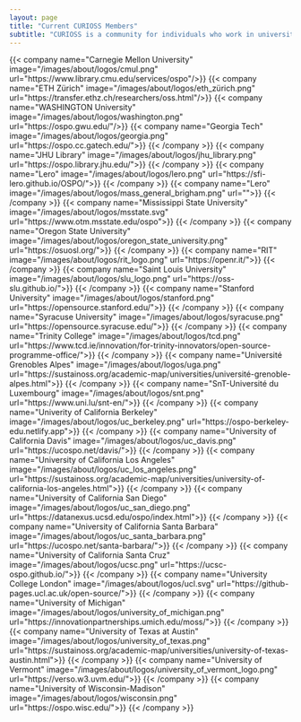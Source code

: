 ```yaml
---
layout: page
title: "Current CURIOSS Members"
subtitle: "CURIOSS is a community for individuals who work in university and research institution OSPOs. The following institutions are represented in CURIOSS."
---
```

  <div class="container">
    <div class="row justify-content-center">
      {{< company name="Carnegie Mellon University" image="/images/about/logos/cmul.png" url="https://www.library.cmu.edu/services/ospo"/>}}
      {{< company name="ETH Zürich" image="/images/about/logos/eth_zürich.png" url="https://transfer.ethz.ch/researchers/oss.html"/>}}
      {{< company name="WASHINGTON University" image="/images/about/logos/washington.png" url="https://ospo.gwu.edu/"/>}}
      {{< company name="Georgia Tech" image="/images/about/logos/georgia.png" url="https://ospo.cc.gatech.edu/">}}
      {{< /company >}}
      {{< company name="JHU Library" image="/images/about/logos/jhu_library.png" url="https://ospo.library.jhu.edu/">}}
      {{< /company >}}
      {{< company name="Lero" image="/images/about/logos/lero.png" url="https://sfi-lero.github.io/OSPO/">}}
      {{< /company >}}
      {{< company name="Lero" image="/images/about/logos/mass_general_brigham.png" url="">}}
      {{< /company >}}
      {{< company name="Mississippi State University" image="/images/about/logos/msstate.svg" url="https://www.otm.msstate.edu/ospo">}}
      {{< /company >}}
      {{< company name="Oregon State University" image="/images/about/logos/oregon_state_university.png" url="https://osuosl.org/">}}
      {{< /company >}}
      {{< company name="RIT" image="/images/about/logos/rit_logo.png" url="https://openr.it/">}}
      {{< /company >}}
      {{< company name="Saint Louis University" image="/images/about/logos/slu_logo.png" url="https://oss-slu.github.io/">}}
      {{< /company >}}
      {{< company name="Stanford University" image="/images/about/logos/stanford.png" url="https://opensource.stanford.edu/">}}
      {{< /company >}}
      {{< company name="Syracuse University" image="/images/about/logos/syracuse.png" url="https://opensource.syracuse.edu/">}}
      {{< /company >}}
      {{< company name="Trinity College" image="/images/about/logos/tcd.png" url="https://www.tcd.ie/innovation/for-trinity-innovators/open-source-programme-office/">}}
      {{< /company >}}
      {{< company name="Université Grenobles Alpes" image="/images/about/logos/uga.png" url="https://sustainoss.org/academic-map/universities/université-grenoble-alpes.html">}}
      {{< /company >}}
      {{< company name="SnT-Université du Luxembourg" image="/images/about/logos/snt.png" url="https://www.uni.lu/snt-en/">}}
      {{< /company >}}
      {{< company name="Univerity of California Berkeley" image="/images/about/logos/uc_berkeley.png" url="https://ospo-berkeley-edu.netlify.app">}}
      {{< /company >}}
      {{< company name="University of California Davis" image="/images/about/logos/uc_davis.png" url="https://ucospo.net/davis/">}}
      {{< /company >}}
      {{< company name="University of California Los Angeles" image="/images/about/logos/uc_los_angeles.png" url="https://sustainoss.org/academic-map/universities/university-of-california-los-angeles.html">}}
      {{< /company >}}
      {{< company name="University of California San Diego" image="/images/about/logos/uc_san_diego.png" url="https://datanexus.ucsd.edu/ospo/index.html">}}
      {{< /company >}}
      {{< company name="University of California Santa Barbara" image="/images/about/logos/uc_santa_barbara.png" url="https://ucospo.net/santa-barbara/">}}
      {{< /company >}}
      {{< company name="University of California Santa Cruz" image="/images/about/logos/ucsc.png" url="https://ucsc-ospo.github.io/">}}
      {{< /company >}} 
      {{< company name="University College London" image="/images/about/logos/ucl.svg" url="https://github-pages.ucl.ac.uk/open-source/">}}
      {{< /company >}}  
      {{< company name="University of Michigan" image="/images/about/logos/university_of_michigan.png" url="https://innovationpartnerships.umich.edu/moss/">}}
      {{< /company >}}
      {{< company name="University of Texas at Austin" image="/images/about/logos/university_of_texas.png" url="https://sustainoss.org/academic-map/universities/university-of-texas-austin.html">}}
      {{< /company >}}
      {{< company name="University of Vermont" image="/images/about/logos/university_of_vermont_logo.png" url="https://verso.w3.uvm.edu/">}}
      {{< /company >}}
      {{< company name="University of Wisconsin-Madison" image="/images/about/logos/wisconsin.png" url="https://ospo.wisc.edu/">}}
      {{< /company >}}
    </div>
  </div>
